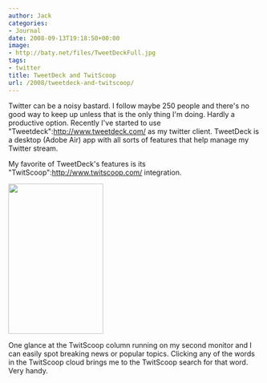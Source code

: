 ```yaml
---
author: Jack
categories:
- Journal
date: 2008-09-13T19:18:50+00:00
image:
- http://baty.net/files/TweetDeckFull.jpg
tags:
- twitter
title: TweetDeck and TwitScoop
url: /2008/tweetdeck-and-twitscoop/
---
```


<span class="drop_cap">T</span>witter can be a noisy bastard. I follow maybe 250 people and there's no good way to keep up unless that is the only thing I'm doing. Hardly a productive option. Recently I've started to use "Tweetdeck":http://www.tweetdeck.com/ as my twitter client. TweetDeck is a desktop (Adobe Air) app with all sorts of features that help manage my Twitter stream.

My favorite of TweetDeck's features is its "TwitScoop":http://www.twitscoop.com/ integration.

[<img src="http://baty.net/files//tweetdeck-189x300.jpg" alt="" title="tweetdeck" width="189" height="300" class="aligncenter size-medium wp-image-2667" />][1]

One glance at the TwitScoop column running on my second monitor and I can easily spot breaking news or popular topics. Clicking any of the words in the TwitScoop cloud brings me to the TwitScoop search for that word. Very handy.

 [1]: http://baty.net/files/tweetdeck.jpg